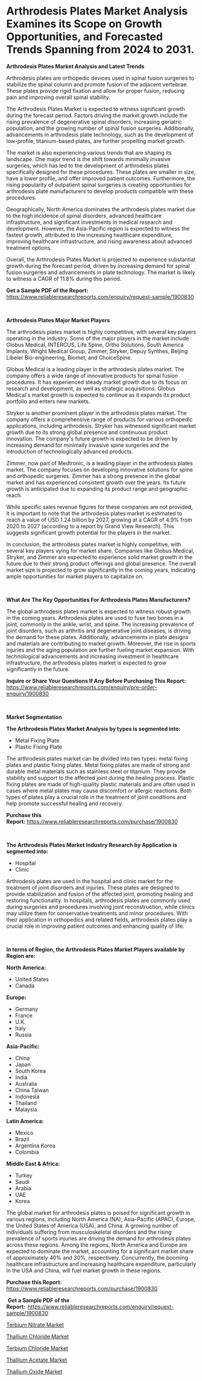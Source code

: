 <p><h1>Arthrodesis Plates Market Analysis Examines its Scope on Growth Opportunities, and Forecasted Trends Spanning from 2024 to 2031.</h1></p><p><strong>Arthrodesis Plates Market Analysis and Latest Trends</strong></p>
<p><p>Arthrodesis plates are orthopedic devices used in spinal fusion surgeries to stabilize the spinal column and promote fusion of the adjacent vertebrae. These plates provide rigid fixation and allow for proper fusion, reducing pain and improving overall spinal stability.</p><p>The Arthrodesis Plates Market is expected to witness significant growth during the forecast period. Factors driving the market growth include the rising prevalence of degenerative spinal disorders, increasing geriatric population, and the growing number of spinal fusion surgeries. Additionally, advancements in arthrodesis plate technology, such as the development of low-profile, titanium-based plates, are further propelling market growth.</p><p>The market is also experiencing various trends that are shaping its landscape. One major trend is the shift towards minimally invasive surgeries, which has led to the development of arthrodesis plates specifically designed for these procedures. These plates are smaller in size, have a lower profile, and offer improved patient outcomes. Furthermore, the rising popularity of outpatient spinal surgeries is creating opportunities for arthrodesis plate manufacturers to develop products compatible with these procedures.</p><p>Geographically, North America dominates the arthrodesis plates market due to the high incidence of spinal disorders, advanced healthcare infrastructure, and significant investments in medical research and development. However, the Asia-Pacific region is expected to witness the fastest growth, attributed to the increasing healthcare expenditure, improving healthcare infrastructure, and rising awareness about advanced treatment options.</p><p>Overall, the Arthrodesis Plates Market is projected to experience substantial growth during the forecast period, driven by increasing demand for spinal fusion surgeries and advancements in plate technology. The market is likely to witness a CAGR of 11.8% during this period.</p></p>
<p><strong>Get a Sample PDF of the Report:&nbsp;</strong> <a href="https://www.reliableresearchreports.com/enquiry/request-sample/1900830">https://www.reliableresearchreports.com/enquiry/request-sample/1900830</a></p>
<p>&nbsp;</p>
<p><strong>Arthrodesis Plates Major Market Players</strong></p>
<p><p>The arthrodesis plates market is highly competitive, with several key players operating in the industry. Some of the major players in the market include Globus Medical, INTERCUS, Life Spine, Ortho Solutions, South America Implants, Wright Medical Group, Zimmer, Stryker, Depuy Synthes, Beijing Libeier Bio-engineering, Biomet, and ChoiceSpine.</p><p>Globus Medical is a leading player in the arthrodesis plates market. The company offers a wide range of innovative products for spinal fusion procedures. It has experienced steady market growth due to its focus on research and development, as well as strategic acquisitions. Globus Medical's market growth is expected to continue as it expands its product portfolio and enters new markets.</p><p>Stryker is another prominent player in the arthrodesis plates market. The company offers a comprehensive range of products for various orthopedic applications, including arthrodesis. Stryker has witnessed significant market growth due to its strong global presence and continuous product innovation. The company's future growth is expected to be driven by increasing demand for minimally invasive spine surgeries and the introduction of technologically advanced products.</p><p>Zimmer, now part of Medtronic, is a leading player in the arthrodesis plates market. The company focuses on developing innovative solutions for spine and orthopedic surgeries. Zimmer has a strong presence in the global market and has experienced consistent growth over the years. Its future growth is anticipated due to expanding its product range and geographic reach.</p><p>While specific sales revenue figures for these companies are not provided, it is important to note that the arthrodesis plates market is estimated to reach a value of USD 1.24 billion by 2027, growing at a CAGR of 4.9% from 2020 to 2027 (according to a report by Grand View Research). This suggests significant growth potential for the players in the market.</p><p>In conclusion, the arthrodesis plates market is highly competitive, with several key players vying for market share. Companies like Globus Medical, Stryker, and Zimmer are expected to experience solid market growth in the future due to their strong product offerings and global presence. The overall market size is projected to grow significantly in the coming years, indicating ample opportunities for market players to capitalize on.</p></p>
<p>&nbsp;</p>
<p><strong>What Are The Key Opportunities For Arthrodesis Plates Manufacturers?</strong></p>
<p><p>The global arthrodesis plates market is expected to witness robust growth in the coming years. Arthrodesis plates are used to fuse two bones in a joint, commonly in the ankle, wrist, and spine. The increasing prevalence of joint disorders, such as arthritis and degenerative joint diseases, is driving the demand for these plates. Additionally, advancements in plate designs and materials are contributing to market growth. Moreover, the rise in sports injuries and the aging population are further fueling market expansion. With technological advancements and increasing investment in healthcare infrastructure, the arthrodesis plates market is expected to grow significantly in the future.</p></p>
<p><strong>Inquire or Share Your Questions If Any Before Purchasing This Report:</strong> <a href="https://www.reliableresearchreports.com/enquiry/pre-order-enquiry/1900830">https://www.reliableresearchreports.com/enquiry/pre-order-enquiry/1900830</a></p>
<p>&nbsp;</p>
<p><strong>Market Segmentation</strong></p>
<p><strong>The Arthrodesis Plates Market Analysis by types is segmented into:</strong></p>
<p><ul><li>Metal Fixing Plate</li><li>Plastic Fixing Plate</li></ul></p>
<p><p>The arthrodesis plates market can be divided into two types: metal fixing plates and plastic fixing plates. Metal fixing plates are made of strong and durable metal materials such as stainless steel or titanium. They provide stability and support to the affected joint during the healing process. Plastic fixing plates are made of high-quality plastic materials and are often used in cases where metal plates may cause discomfort or allergic reactions. Both types of plates play a crucial role in the treatment of joint conditions and help promote successful healing and recovery.</p></p>
<p><strong>Purchase this Report:&nbsp;</strong><a href="https://www.reliableresearchreports.com/purchase/1900830">https://www.reliableresearchreports.com/purchase/1900830</a></p>
<p>&nbsp;</p>
<p><strong>The Arthrodesis Plates Market Industry Research by Application is segmented into:</strong></p>
<p><ul><li>Hospital</li><li>Clinic</li></ul></p>
<p><p>Arthrodesis plates are used in the hospital and clinic market for the treatment of joint disorders and injuries. These plates are designed to provide stabilization and fusion of the affected joint, promoting healing and restoring functionality. In hospitals, arthrodesis plates are commonly used during surgeries and procedures involving joint reconstruction, while clinics may utilize them for conservative treatments and minor procedures. With their application in orthopedics and related fields, arthrodesis plates play a crucial role in improving patient outcomes and enhancing quality of life.</p></p>
<p>&nbsp;</p>
<p><strong>In terms of Region, the Arthrodesis Plates Market Players available by Region are:</strong></p>
<p>
    <p> <strong> North America: </strong>
        <ul>
            <li>United States</li>
            <li>Canada</li>
        </ul>
        </p> 
    <p> <strong> Europe: </strong>
        <ul>
            <li>Germany</li>
            <li>France</li>
            <li>U.K.</li>
            <li>Italy</li>
            <li>Russia</li>
        </ul>
        </p> 
    <p> <strong> Asia-Pacific: </strong>
        <ul>
            <li>China</li>
            <li>Japan</li>
            <li>South Korea</li>
            <li>India</li>
            <li>Australia</li>
            <li>China Taiwan</li>
            <li>Indonesia</li>
            <li>Thailand</li>
            <li>Malaysia</li>
        </ul>
        </p> 
    <p> <strong> Latin America: </strong>
        <ul>
            <li>Mexico</li>
            <li>Brazil</li>
            <li>Argentina Korea</li>
            <li>Colombia</li>
        </ul>
        </p> 
    <p> <strong> Middle East & Africa: </strong>
        <ul>
            <li>Turkey</li>
            <li>Saudi</li>
            <li>Arabia</li>
            <li>UAE</li>
            <li>Korea</li>
        </ul>
    </p>
    </p>
<p><p>The global market for arthrodesis plates is poised for significant growth in various regions, including North America (NA), Asia-Pacific (APAC), Europe, the United States of America (USA), and China. A growing number of individuals suffering from musculoskeletal disorders and the rising prevalence of sports injuries are driving the demand for arthrodesis plates across these regions. Among the regions, North America and Europe are expected to dominate the market, accounting for a significant market share of approximately 40% and 30%, respectively. Concurrently, the booming healthcare infrastructure and increasing healthcare expenditure, particularly in the USA and China, will fuel market growth in these regions.</p></p>
<p><strong>Purchase this Report: </strong><a href="https://www.reliableresearchreports.com/purchase/1900830">https://www.reliableresearchreports.com/purchase/1900830</a></p>
<p>&nbsp;<strong>Get a Sample PDF of the Report:&nbsp;&nbsp;</strong><a href="https://www.reliableresearchreports.com/enquiry/request-sample/1900830">https://www.reliableresearchreports.com/enquiry/request-sample/1900830</a></p>
<p><strong></strong></p>
<p><p><a href="https://medium.com/@kevontoy1/terbium-nitrate-market-report-reveals-the-latest-trends-and-growth-opportunities-of-this-market-f1ed6e58a17e">Terbium Nitrate Market</a></p><p><a href="https://medium.com/@kevontoy1/thallium-chloride-market-size-cagr-trends-2024-2030-652f4c86b059">Thallium Chloride Market</a></p><p><a href="https://medium.com/@kevontoy1/terbium-chloride-market-outlook-industry-overview-and-forecast-2024-to-2031-7cbb558e4418">Terbium Chloride Market</a></p><p><a href="https://medium.com/@kevontoy1/thallium-acetate-market-share-evolution-and-market-growth-trends-2024-2031-e52032a2833c">Thallium Acetate Market</a></p><p><a href="https://medium.com/@kevontoy1/thallium-oxide-market-the-key-to-successful-business-strategy-forecast-till-2031-ad5bb1a3dcaf">Thallium Oxide Market</a></p></p>
